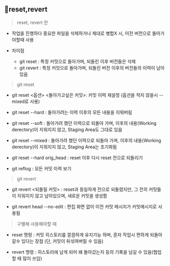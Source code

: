 ## 📝reset,revert

> reset, revert 란

* 작업을 진행하다 중요한 파일을 삭제하거나 제대로 병합X 시, 이전 버전으로 돌아가야할때 사용 

* 차이점
  * git reset : 특정 커밋으로 돌아가며, 되돌린 이후 버전들은 삭제
  * git revert : 특정 커밋으로 돌아가며, 되돌린 버전 이후의 버전들의 이력이 남아있음
 
 > git reset

* git reset <옵션> <돌아가고싶은 커밋>: 커밋 이력 재설정 (옵션을 적지 않을시 --mixed로 사용)

* git reset --hard : 돌아가려는 이력 이후의 모든 내용을 지워버림

* git reset --soft : 돌아가려 했던 이력으로 되돌아 가며, 이후의 내용(Working derectory)이 지워지지 않고, Staging Area도 그대로 있음

* git reset --mixed : 돌아가려 했던 이력으로 되돌아 가며, 이후의 내용(Working derectory)이 지워지지 않고, Staging Area는 초기화됨

* git reset --hard orig_head : reset 이후 다시 reset 전으로 되돌리기

* git reflog : 모든 커밋 이력 보기

> git revert

* git revert <되돌릴 커밋> : reset과 동일하게 전으로 되돌렸지만, 그 전의 커밋들이 지워지지 않고 남아있으며, 새로운 커밋을 생성함

* git revert head --no-edit : 편집 화면 없이 이전 커밋 메시지가 커밋메시지로 사용됨

> 구별해 사용해야할 때

* reset 명령 : 커밋 히스토리를 깔끔하게 유지가능 하며, 혼자 작업시 편하게 되돌아 갈수 있다는 장점 (단, 커밋이 뒤섞여버릴 수 있음)

* revert 명령 : 히스토리에 남게 되어 왜 돌아갔는지 등의 기록을 남길 수 있음(협업할 때 많이 쓰임)
